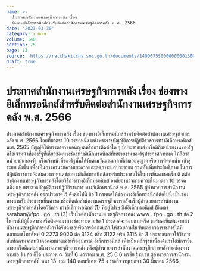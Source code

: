 ```yaml
---
name: >-
  ประกาศสำนักงานเศรษฐกิจการคลัง เรื่อง
  ช่องทางอิเล็กทรอนิกส์สำหรับติดต่อสำนักงานเศรษฐกิจการคลัง พ.ศ. 2566
date: '2023-03-30'
category: ง พิเศษ
volume: 140
section: 75
page: 13
source: 'https://ratchakitcha.soc.go.th/documents/140D075S0000000001300.pdf'
draft: true
---
```


# ประกาศสำนักงานเศรษฐกิจการคลัง เรื่อง ช่องทางอิเล็กทรอนิกส์สำหรับติดต่อสำนักงานเศรษฐกิจการคลัง พ.ศ. 2566

ประกาศสำนักงานเศรษฐกิจการคลัง เรื่อง ช่องทางอิเล็กทรอนิกส์สำหรับติดต่อสำนักงานเศรษฐกิจการคลัง พ.ศ. 2566 โดยที่มาตรา 10 วรรคหนึ่ง แห่งพระราชบัญญัติการปฏิบัติราชการทางอิเล็กทรอนิกส์ พ.ศ. 2565 บัญญัติให้บรรดาคาขออนุญาตหรือการติดต่อใด ๆ ที่ประชาชนส่งหรือมีถึงหน่วยงานของรัฐ หรือเจ้าหน้าที่ของรัฐที่เกี่ยวข้องทางช่องทางอิเล็กทรอนิกส์ที่หน่วยงานของรัฐประกาศกาหนด ให้ถือว่า หน่วยงานของรัฐ หรือเจ้าหน้าที่ของรัฐนั้นได้รับตามวันและเวลาที่คำขออนุญาตหรือการติดต่อนั้น เข้าสู่ระบบ ดังนั้น เพื่อเป็นการอานวยความสะดวกและลดภาระแก่ประชาชน รวมทั้งเพิ่มประสิทธิภาพ ในการปฏิบัติราชการ จึงสมควรกาหนดช่องทางอิเล็กทรอนิกส์สาหรับประชาชนใช้ในการยื่นคาขอหรือ ติ ดต่อสำนักงานเศรษฐกิจการคลังโดยวิธีการทางอิเล็กทรอนิกส์ อาศัยอานาจตามความในมาตรา 10 วรรคหนึ่ง แห่งพระราชบัญญัติการปฏิบัติราชการ ทางอิเล็กทรอนิกส์ พ.ศ. 2565 ผู้อำนวยการสำนักงานเศรษฐกิจการคลัง ออกประกาศไว้ ดังต่อไปนี้ ข้อ 1 กาหนดให้ช่องทางอิเล็กทรอนิกส์ต่อไปนี้ เป็นช่องทางสาหรับประชาชนยื่นคาขอ หรือติดต่อสำนักงานเศรษฐกิจการคลังหรือผู้อำนวยการสำนักงานเศรษฐกิจการคลังโดยวิธีการ ทางอิเล็กทรอนิกส์ (1) ที่อยู่ไปรษณีย์อิเล็กทรอนิกส์ (อีเมล) saraban@fpo . go . th (2) เว็บไซต์สำนักงานเศ รษฐกิจการคลัง www . fpo . go . th ข้อ 2 ในกรณีที่ผู้ยื่นคาขอหรือติดต่อมาทางช่องทางตามข้อ 1 ประสงค์จะสอบถามหรือ ขอรับคายืนยันจากสานักงานเศรษฐกิจการคลังว่าได้รับคาขอหรือการติดต่อแล้ว ให้สอบถามในวันและ เวลาราชการได้ที่หมายเลขโทรศัพท์ 0 2273 9020 ต่อ 3124 หรือ 3122 หรือ 3115 ข้อ 3 ประชาชนอาจใช้วิธีการบันทึกภาพจากหน้าจอคอมพิวเตอร์หรืออุปกรณ์ อิเล็กทรอนิกส์ เพื่อเป็นหลักฐานเบื้องต้นว่าได้มีการยื่นคาขอหรือติดต่อสานักงานเศรษฐกิจการคลัง หรือผู้อำนวยการสำนักงานเศรษฐกิจการคลังทางช่องทางตามข้อ 1 แล้ว ก็ได้ ประกาศ ณ วันที่ 6 มกราคม พ.ศ. 25 6 6 พรชัย ฐีระเวช ผู้อำนวยการสานักงานเศรษฐกิจการคลัง ้ หนา 13 ่ เลม 140 ตอนพิเศษ 75 ง ราชกิจจานุเบกษา 30 มีนาคม 2566
